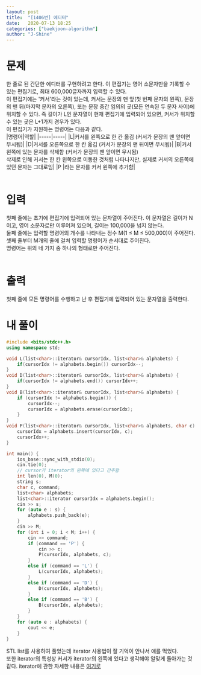 ```yaml
---
layout: post
title:  "[1406번] 에디터"
date:   2020-07-13 18:25
categories: ["baekjoon-algorithm"]
author: "J-Shine"
---
```

# 문제  
한 줄로 된 간단한 에디터를 구현하려고 한다. 이 편집기는 영어 소문자만을 기록할 수 있는 편집기로, 최대 600,000글자까지 입력할 수 있다.<br>
이 편집기에는 '커서'라는 것이 있는데, 커서는 문장의 맨 앞(첫 번째 문자의 왼쪽), 문장의 맨 뒤(마지막 문자의 오른쪽), 또는 문장 중간 임의의 곳(모든 연속된 두 문자 사이)에 위치할 수 있다. 즉 길이가 L인 문자열이 현재 편집기에 입력되어 있으면, 커서가 위치할 수 있는 곳은 L+1가지 경우가 있다.<br>
이 편집기가 지원하는 명령어는 다음과 같다.<br>
|명령어|역할|
|-----|-----|
|L|커서를 왼쪽으로 한 칸 옮김 (커서가 문장의 맨 앞이면 무시됨)|
|D|커서를 오른쪽으로 한 칸 옮김 (커서가 문장의 맨 뒤이면 무시됨)|
|B|커서 왼쪽에 있는 문자를 삭제함 (커서가 문장의 맨 앞이면 무시됨)<br>삭제로 인해 커서는 한 칸 왼쪽으로 이동한 것처럼 나타나지만, 실제로 커서의 오른쪽에 있던 문자는 그대로임|
|P $|$라는 문자를 커서 왼쪽에 추가함|<br><br>

# 입력  

첫째 줄에는 초기에 편집기에 입력되어 있는 문자열이 주어진다. 이 문자열은 길이가 N이고, 영어 소문자로만 이루어져 있으며, 길이는 100,000을 넘지 않는다.<br> 
둘째 줄에는 입력할 명령어의 개수를 나타내는 정수 M(1 ≤ M ≤ 500,000)이 주어진다. 셋째 줄부터 M개의 줄에 걸쳐 입력할 명령어가 순서대로 주어진다.<br>
명령어는 위의 네 가지 중 하나의 형태로만 주어진다.<br><br>

# 출력  

첫째 줄에 모든 명령어를 수행하고 난 후 편집기에 입력되어 있는 문자열을 출력한다.<br>

# 내 풀이

```c++
#include <bits/stdc++.h>
using namespace std;

void L(list<char>::iterator& cursorIdx, list<char>& alphabets) {
	if(cursorIdx != alphabets.begin()) cursorIdx--;
}
void D(list<char>::iterator& cursorIdx, list<char>& alphabets) {
	if(cursorIdx != alphabets.end()) cursorIdx++;
}
void B(list<char>::iterator& cursorIdx, list<char>& alphabets) {
	if (cursorIdx != alphabets.begin()) {
		cursorIdx--;
		cursorIdx = alphabets.erase(cursorIdx);
	}
}
void P(list<char>::iterator& cursorIdx, list<char>& alphabets, char c) {
	cursorIdx = alphabets.insert(cursorIdx, c);
	cursorIdx++;
}

int main() {
    ios_base::sync_with_stdio(0);
	cin.tie(0);
	// cursor가 iterator의 왼쪽에 있다고 간주함
	int len(0), M(0);
	string s;
	char c, command;
	list<char> alphabets;
	list<char>::iterator cursorIdx = alphabets.begin();
	cin >> s;
	for (auto e : s) {
		alphabets.push_back(e);
	}
	cin >> M;
	for (int i = 0; i < M; i++) {
		cin >> command;
		if (command == 'P') {
			cin >> c;
			P(cursorIdx, alphabets, c);
		}
		else if (command == 'L') {
			L(cursorIdx, alphabets); 	
		}
		else if (command == 'D') {
			D(cursorIdx, alphabets);
		}
		else if (command == 'B') {
			B(cursorIdx, alphabets);
		}
	}
	for (auto e : alphabets) {
		cout << e;
	}
}
```
STL list를 사용하여 풀었는데 iterator 사용법이 잘 기억이 안나서 애를 먹었다.<br>
또한 iterator의 특성상 커서가 iterator의 왼쪽에 있다고 생각해야 알맞게 돌아가는 것 같다.
iterator에 관한 자세한 내용은 [여기로](https://j-shine.github.io//c++/2020/07/13/iterator.html)<br><br>
